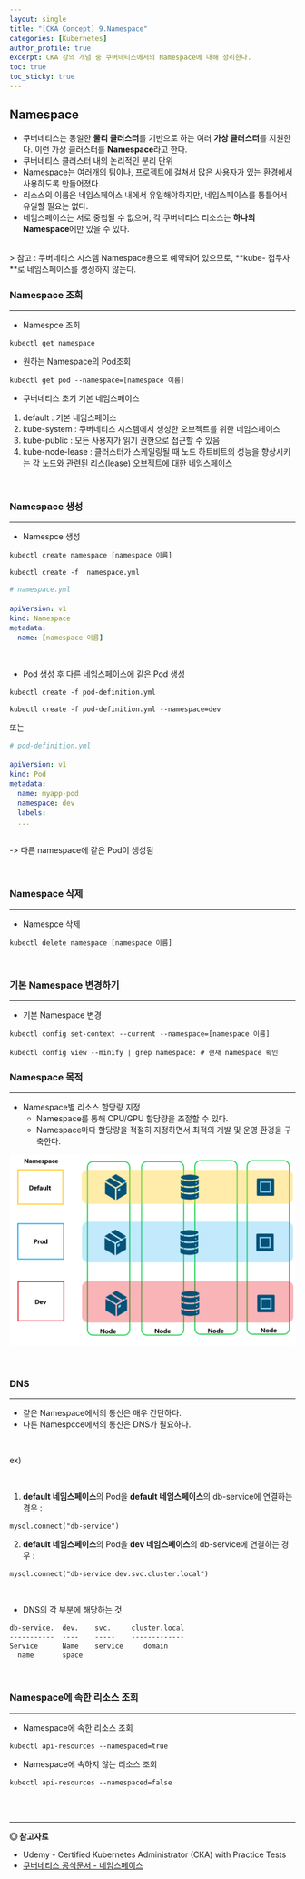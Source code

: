```yaml
---
layout: single
title: "[CKA Concept] 9.Namespace"
categories: [Kubernetes]
author_profile: true
excerpt: CKA 강의 개념 중 쿠버네티스에서의 Namespace에 대해 정리한다. 
toc: true
toc_sticky: true
---
```


## Namespace
- 쿠버네티스는 동일한 **물리 클러스터**를 기반으로 하는 여러 **가상 클러스터**를 지원한다. 이런 가상 클러스터를 **Namespace**라고 한다.
- 쿠버네티스 클러스터 내의 논리적인 분리 단위
- Namespace는 여러개의 팀이나, 프로젝트에 걸쳐서 많은 사용자가 있는 환경에서 사용하도록 만들어졌다.
- 리소스의 이름은 네임스페이스 내에서 유일해야하지만, 네임스페이스를 통틀어서 유일할 필요는 없다.
- 네임스페이스는 서로 중첩될 수 없으며, 각 쿠버네티스 리소스는 **하나의 Namespace**에만 있을 수 있다.
<br>
> 참고 : 쿠버네티스 시스템 Namespace용으로 예약되어 있으므로, **kube- 접두사**로 네임스페이스를 생성하지 않는다.

<br>

### Namespace 조회
-------------------------

- Namespce 조회
```shell
kubectl get namespace
```
- 원하는 Namespace의 Pod조회
```shell
kubectl get pod --namespace=[namespace 이름]
```

- 쿠버네티스 초기 기본 네임스페이스
1. default : 기본 네임스페이스
2. kube-system : 쿠버네티스 시스템에서 생성한 오브젝트를 위한 네임스페이스 
3. kube-public : 모든 사용자가 읽기 권한으로 접근할 수 있음
4. kube-node-lease : 클러스터가 스케일링될 때 노드 하트비트의 성능을 향상시키는 각 노드와 관련된 리스(lease) 오브젝트에 대한 네임스페이스

<br>

### Namespace 생성
-------------------------

- Namespce 생성

```shell
kubectl create namespace [namespace 이름]
```

```shell
kubectl create -f  namespace.yml
```
```yml
# namespace.yml

apiVersion: v1
kind: Namespace
metadata:
  name: [namespace 이름]
```
<br>

- Pod 생성 후 다른 네임스페이스에 같은 Pod 생성

```shell
kubectl create -f pod-definition.yml
```

```shell
kubectl create -f pod-definition.yml --namespace=dev
```

또는

```yml
# pod-definition.yml

apiVersion: v1
kind: Pod
metadata:
  name: myapp-pod
  namespace: dev
  labels:
  ...
```
<br>-> 다른 namespace에 같은 Pod이 생성됨

<br>

### Namespace 삭제
-------------------------

- Namespce 삭제

```shell
kubectl delete namespace [namespace 이름]
```

<br>

### 기본 Namespace 변경하기 
-------------------------

- 기본 Namespace 변경

```shell
kubectl config set-context --current --namespace=[namespace 이름]

kubectl config view --minify | grep namespace: # 현재 namespace 확인
```


### Namespace 목적
---------------------

- Namespace별 리소스 할당량 지정
    - Namespace를 통해 CPU/GPU 할당량을 조절할 수 있다.
    - Namespace마다 할당량을 적절히 지정하면서 최적의 개발 및 운영 환경을 구축한다.


![namespace](/assets/img/kubernetes/16_namespace_1.png)


<br>

### DNS
---------------------
- 같은 Namespace에서의 통신은 매우 간단하다.
- 다른 Namespcce에서의 통신은 DNS가 필요하다.

<br>

ex) 

<br>

1. **default 네임스페이스**의 Pod을 **default 네임스페이스**의 db-service에 연결하는 경우 : 

```shell
mysql.connect("db-service")
```

2. **default 네임스페이스**의 Pod을 **dev 네임스페이스**의 db-service에 연결하는 경우 : 

```shell
mysql.connect("db-service.dev.svc.cluster.local")
```

<br>

- DNS의 각 부분에 해당하는 것

```shell
db-service.  dev.    svc.     cluster.local
-----------  ----    -----    -------------
Service      Name    service     domain
  name       space
```

<br>

### Namespace에 속한 리소스 조회
---------------------

- Namespace에 속한 리소스 조회

```shell
kubectl api-resources --namespaced=true
```
- Namespace에 속하지 않는 리소스 조회

```shell
kubectl api-resources --namespaced=false
```

<br><br>


------------------
**◎ 참고자료**
- Udemy - Certified Kubernetes Administrator (CKA) with Practice Tests
- [쿠버네티스 공식문서 - 네임스페이스](https://kubernetes.io/ko/docs/concepts/overview/working-with-objects/namespaces/)